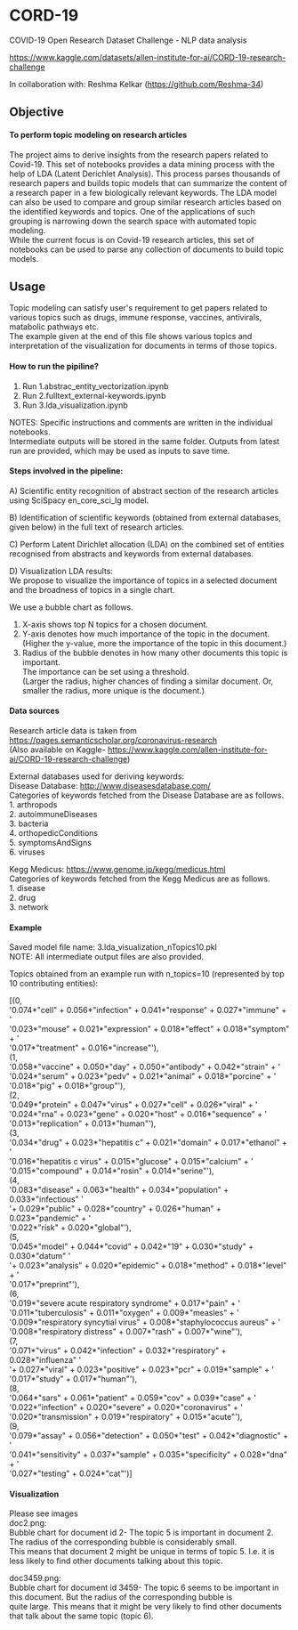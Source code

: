 # CORD-19
COVID-19 Open Research Dataset Challenge - NLP data analysis

https://www.kaggle.com/datasets/allen-institute-for-ai/CORD-19-research-challenge

In collaboration with: Reshma Kelkar (https://github.com/Reshma-34)

## Objective
#### To perform topic modeling on research articles
The project aims to derive insights from the research papers related to Covid-19. This set of notebooks provides a data mining process with the help of LDA (Latent Derichlet Analysis). This process parses thousands of research papers and builds topic models that can summarize the content of a research paper in a few biologically relevant keywords. The LDA model can also be used to compare and group similar research articles based on the identified keywords and topics. One of the applications of such grouping is narrowing down the search space with automated topic modeling.<br>
While the current focus is on Covid-19 research articles, this set of notebooks can be used to parse any collection of documents to build topic models.

## Usage

Topic modeling can satisfy user's requirement to get papers related to various topics such as drugs, immune response, vaccines, antivirals, matabolic pathways etc.<br>
The example given at the end of this file shows various topics and interpretation of the visualization for documents in terms of those topics.

#### How to run the pipiline?
1. Run 1.abstrac_entity_vectorization.ipynb<br>
2. Run 2.fulltext_external-keywords.ipynb<br>
3. Run 3.lda_visualization.ipynb<br>

NOTES:
Specific instructions and comments are written in the individual notebooks.<br>
Intermediate outputs will be stored in the same folder. Outputs from latest run are provided, which may be used as inputs to save time.<br>


#### Steps involved in the pipeline:

A) Scientific entity recognition of abstract section of the research articles using SciSpacy en_core_sci_lg model.<br>

B) Identification of scientific keywords (obtained from external databases, given below) in the full text of research articles.<br>

C) Perform Latent Dirichlet allocation (LDA) on the combined set of entities recognised from abstracts and keywords from external databases.<br>

D) Visualization LDA results:<br>
   We propose to visualize the importance of topics in a selected document and the broadness of topics in a single chart.<br>
   
   We use a bubble chart as follows.<br>

   1. X-axis shows top N topics for a chosen document.<br>
   2. Y-axis denotes how much importance of the topic in the document.<br>
      (Higher the y-value, more the importance of the topic in this document.)<br>
   3. Radius of the bubble denotes in how many other documents this topic is important.<br>
      The importance can be set using a threshold.<br>
      (Larger the radius, higher chances of finding a similar document. Or, smaller the radius, more unique is the document.)<br>

#### Data sources
Research article data is taken from https://pages.semanticscholar.org/coronavirus-research<br>
(Also available on Kaggle- https://www.kaggle.com/allen-institute-for-ai/CORD-19-research-challenge)<br>

External databases used for deriving keywords:<br>
Disease Database: http://www.diseasesdatabase.com/<br>
	Categories of keywords fetched from the Disease Database are as follows.<br>
	1. arthropods<br>
	2. autoimmuneDiseases<br>
	3. bacteria<br>
	4. orthopedicConditions<br>
	5. symptomsAndSigns<br>
	6. viruses<br>

Kegg Medicus: https://www.genome.jp/kegg/medicus.html<br>
	Categories of keywords fetched from the Kegg Medicus are as follows.<br>
	1. disease<br>
	2. drug<br>
	3. network<br>

#### Example
Saved model file name: 3.lda_visualization_nTopics10.pkl<br>
NOTE: All intermediate output files are also provided.<br>

Topics obtained from an example run with n_topics=10 (represented by top 10 contributing entities):<br>

[(0,  
  '0.074*"cell" + 0.056*"infection" + 0.041*"response" + 0.027*"immune" + '  
  '0.023*"mouse" + 0.021*"expression" + 0.018*"effect" + 0.018*"symptom" + '  
  '0.017*"treatment" + 0.016*"increase"'),  
 (1,  
  '0.058*"vaccine" + 0.050*"day" + 0.050*"antibody" + 0.042*"strain" + '  
  '0.024*"serum" + 0.023*"pedv" + 0.021*"animal" + 0.018*"porcine" + '  
  '0.018*"pig" + 0.018*"group"'),  
 (2,  
  '0.049*"protein" + 0.047*"virus" + 0.027*"cell" + 0.026*"viral" + '  
  '0.024*"rna" + 0.023*"gene" + 0.020*"host" + 0.016*"sequence" + '  
  '0.013*"replication" + 0.013*"human"'),  
 (3,  
  '0.034*"drug" + 0.023*"hepatitis c" + 0.021*"domain" + 0.017*"ethanol" + '  
  '0.016*"hepatitis c virus" + 0.015*"glucose" + 0.015*"calcium" + '  
  '0.015*"compound" + 0.014*"rosin" + 0.014*"serine"'),  
 (4,  
  '0.083*"disease" + 0.063*"health" + 0.034*"population" + 0.033*"infectious" '  
  '+ 0.029*"public" + 0.028*"country" + 0.026*"human" + 0.023*"pandemic" + '  
  '0.022*"risk" + 0.020*"global"'),  
 (5,  
  '0.045*"model" + 0.044*"covid" + 0.042*"19" + 0.030*"study" + 0.030*"datum" '  
  '+ 0.023*"analysis" + 0.020*"epidemic" + 0.018*"method" + 0.018*"level" + '  
  '0.017*"preprint"'),  
 (6,  
  '0.019*"severe acute respiratory syndrome" + 0.017*"pain" + '  
  '0.011*"tuberculosis" + 0.011*"oxygen" + 0.009*"measles" + '  
  '0.009*"respiratory syncytial virus" + 0.008*"staphylococcus aureus" + '  
  '0.008*"respiratory distress" + 0.007*"rash" + 0.007*"wine"'),  
 (7,  
  '0.071*"virus" + 0.042*"infection" + 0.032*"respiratory" + 0.028*"influenza" '  
  '+ 0.027*"viral" + 0.023*"positive" + 0.023*"pcr" + 0.019*"sample" + '  
  '0.017*"study" + 0.017*"human"'),  
 (8,  
  '0.064*"sars" + 0.061*"patient" + 0.059*"cov" + 0.039*"case" + '  
  '0.022*"infection" + 0.020*"severe" + 0.020*"coronavirus" + '  
  '0.020*"transmission" + 0.019*"respiratory" + 0.015*"acute"'),  
 (9,  
  '0.079*"assay" + 0.056*"detection" + 0.050*"test" + 0.042*"diagnostic" + '  
  '0.041*"sensitivity" + 0.037*"sample" + 0.035*"specificity" + 0.028*"dna" + '  
  '0.027*"testing" + 0.024*"cat"')]  

#### Visualization
Please see images<br>
doc2.png:<br>
Bubble chart for document id 2- The topic 5 is important in document 2. The radius of the corresponding bubble is considerably small.<br>
This means that document 2 might be unique in terms of topic 5. I.e. it is less likely to find other documents talking about this topic.<br>

doc3459.png:<br>
Bubble chart for document id 3459- The topic 6 seems to be important in this document. But the radius of the corresponding bubble is<br>
quite large. This means that it might be very likely to find other documents that talk about the same topic (topic 6).<br>


